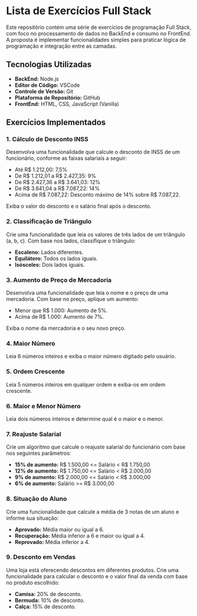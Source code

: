 # Lista de Exercícios Full Stack

Este repositório contém uma série de exercícios de programação Full Stack, com foco no processamento de dados no BackEnd e consumo no FrontEnd. A proposta é implementar funcionalidades simples para praticar lógica de programação e integração entre as camadas.

## Tecnologias Utilizadas

- **BackEnd:** Node.js
- **Editor de Código:** VSCode
- **Controle de Versão:** Git
- **Plataforma de Repositório:** GitHub
- **FrontEnd:** HTML, CSS, JavaScript (Vanilla)

## Exercícios Implementados

### 1. Cálculo de Desconto INSS

Desenvolva uma funcionalidade que calcule o desconto de INSS de um funcionário, conforme as faixas salariais a seguir:

- Até R$ 1.212,00: 7,5%
- De R$ 1.212,01 a R$ 2.427,35: 9%
- De R$ 2.427,36 a R$ 3.641,03: 12%
- De R$ 3.641,04 a R$ 7.087,22: 14%
- Acima de R$ 7.087,22: Desconto máximo de 14% sobre R$ 7.087,22.

Exiba o valor do desconto e o salário final após o desconto.

### 2. Classificação de Triângulo

Crie uma funcionalidade que leia os valores de três lados de um triângulo (a, b, c). Com base nos lados, classifique o triângulo:

- **Escaleno:** Lados diferentes.
- **Equilátero:** Todos os lados iguais.
- **Isósceles:** Dois lados iguais.

### 3. Aumento de Preço de Mercadoria

Desenvolva uma funcionalidade que leia o nome e o preço de uma mercadoria. Com base no preço, aplique um aumento:

- Menor que R$ 1.000: Aumento de 5%.
- Acima de R$ 1.000: Aumento de 7%.

Exiba o nome da mercadoria e o seu novo preço.

### 4. Maior Número

Leia 6 números inteiros e exiba o maior número digitado pelo usuário.

### 5. Ordem Crescente

Leia 5 números inteiros em qualquer ordem e exiba-os em ordem crescente.

### 6. Maior e Menor Número

Leia dois números inteiros e determine qual é o maior e o menor.

### 7. Reajuste Salarial

Crie um algoritmo que calcule o reajuste salarial do funcionário com base nos seguintes parâmetros:

- **15% de aumento:** R$ 1.500,00 <= Salário < R$ 1.750,00
- **12% de aumento:** R$ 1.750,00 <= Salário < R$ 2.000,00
- **9% de aumento:** R$ 2.000,00 <= Salário < R$ 3.000,00
- **6% de aumento:** Salário >= R$ 3.000,00

### 8. Situação do Aluno

Crie uma funcionalidade que calcule a média de 3 notas de um aluno e informe sua situação:

- **Aprovado:** Média maior ou igual a 6.
- **Recuperação:** Média inferior a 6 e maior ou igual a 4.
- **Reprovado:** Média inferior a 4.

### 9. Desconto em Vendas

Uma loja está oferecendo descontos em diferentes produtos. Crie uma funcionalidade para calcular o desconto e o valor final da venda com base no produto escolhido:

- **Camisa:** 20% de desconto.
- **Bermuda:** 10% de desconto.
- **Calça:** 15% de desconto.
